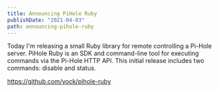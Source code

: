 ```yaml
---
title: Announcing PiHole Ruby
publishDate: "2021-04-03"
path: announcing-pihole-ruby
---
```


Today I'm releasing a small Ruby library for remote controlling a Pi-Hole server. PiHole Ruby is an SDK and command-line
tool for executing commands via the Pi-Hole HTTP API. This initial release includes two commands: disable and status.

https://github.com/yock/pihole-ruby

